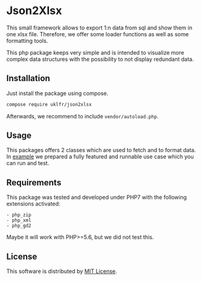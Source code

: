 # Json2Xlsx
This small framework allows to export 1:n data from sql and show them in one xlsx file. Therefore, we offer some loader functions as well as some formatting tools.

This php package keeps very simple and is intended to visualize more complex data structures with the possibility to not display redundant data.

## Installation
Just install the package using compose.
```bash
compose require uklfr/json2xlsx
```
Afterwards, we recommend to include `vendor/autoload.php`.


## Usage
This packages offers 2 classes which are used to fetch and to format data.
In [example](example/README.md) we prepared a fully featured and runnable use case which you can run and test.


## Requirements

This package was tested and developed under PHP7 with the following extensions activated:

    - php_zip
    - php_xml
    - php_gd2
    
Maybe it will work with PHP>=5.6, but we did not test this.

## License
This software is distributed by [MIT License](LICENSE).